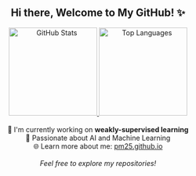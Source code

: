 <div align="center">
    <h2>Hi there, Welcome to My GitHub! ✨</h2>
    <a href="https://github.com/PM25">
        <img height="180em" src="https://github-readme-stats.vercel.app/api?username=PM25&theme=onedark&show_icons=true" alt="GitHub Stats" />
        <img height="180em" src="https://github-readme-stats.vercel.app/api/top-langs/?username=PM25&theme=onedark&layout=compact&hide=jupyter%20notebook&card_width=230em" alt="Top Languages" />
    </a>
</div>
<br/>
<div align="center">
    🔬 I'm currently working on <strong>weakly-supervised learning</strong><br/>
    🌱 Passionate about AI and Machine Learning<br/>
    🌐 Learn more about me: <a href="https://pm25.github.io">pm25.github.io</a><br/>
<!--     📫 Connect with me: <a href="mailto:pyhuang97@gmail.com">Email</a> | <a href="https://www.linkedin.com/in/py-huang">LinkedIn</a> -->
</div>
<br/>
<div align="center">
    <i>Feel free to explore my repositories!</i>
</div>
